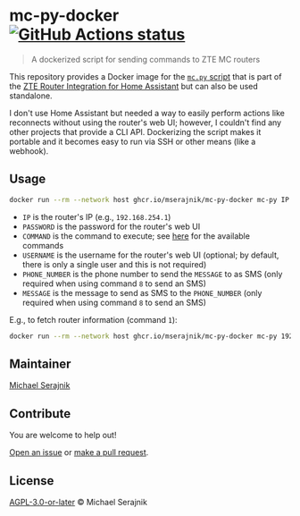 # mc-py-docker [![GitHub Actions status][actions-status-badge]][actions-status]

> A dockerized script for sending commands to ZTE MC routers

This repository provides a Docker image for the
[`mc.py` script](https://github.com/Kajkac/ZTE-MC-Home-assistant-repo/blob/d359fae92f14a740356e958d0932742143e8f760/custom_components/zte_router/mc.py) that is part of the
[ZTE Router Integration for Home Assistant](https://github.com/Kajkac/ZTE-MC-Home-assistant-repo)
but can also be used standalone.

I don't use Home Assistant but needed a way to easily perform actions like
reconnects without using the router's web UI; however, I couldn't find any
other projects that provide a CLI API. Dockerizing the script makes it portable
and it becomes easy to run via SSH or other means (like a webhook).

## Usage

```sh
docker run --rm --network host ghcr.io/mserajnik/mc-py-docker mc-py IP PASSWORD COMMAND [USERNAME] [PHONE_NUMBER] [MESSAGE]
```

- `IP` is the router's IP (e.g., `192.168.254.1`)
- `PASSWORD` is the password for the router's web UI
- `COMMAND` is the command to execute; see
  [here](https://github.com/Kajkac/ZTE-MC-Home-assistant-repo/blob/d359fae92f14a740356e958d0932742143e8f760/custom_components/zte_router/mc.py#L784-L855)
  for the available commands
- `USERNAME` is the username for the router's web UI (optional; by default,
  there is only a single user and this is not required)
- `PHONE_NUMBER` is the phone number to send the `MESSAGE` to as SMS (only
  required when using command `8` to send an SMS)
- `MESSAGE` is the message to send as SMS to the `PHONE_NUMBER` (only required
  when using command `8` to send an SMS)

E.g., to fetch router information (command `1`):

```sh
docker run --rm --network host ghcr.io/mserajnik/mc-py-docker mc-py 192.168.254.1 secretPassword 1
```

## Maintainer

[Michael Serajnik][maintainer]

## Contribute

You are welcome to help out!

[Open an issue][issues] or [make a pull request][pull-requests].

## License

[AGPL-3.0-or-later](LICENSE) © Michael Serajnik

[actions-status]: https://github.com/mserajnik/mc-py-docker/actions
[actions-status-badge]: https://github.com/mserajnik/mc-py-docker/actions/workflows/build-docker-images.yaml/badge.svg
[issues]: https://github.com/mserajnik/mc-py-docker/issues
[maintainer]: https://github.com/mserajnik
[pull-requests]: https://github.com/mserajnik/mc-py-docker/pulls
